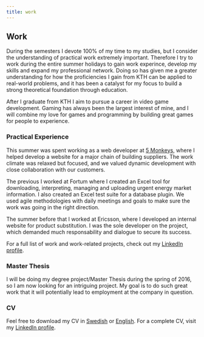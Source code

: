 ```yaml
---
title: work
---
```


## Work

During the semesters I devote 100% of my time to my studies, but I consider
the understanding of practical work extremely important. Therefore I try to
work during the entire summer holidays to gain work experince, develop my
skills and expand my professional network. Doing so has given me a greater
understanding for how the proficiencies I gain from KTH can be applied to
real-world problems, and it has been a catalyst for my focus to build a
strong theoretical foundation through education.

After I graduate from KTH I aim to pursue a career in video game
development. Gaming has always been the largest interest of mine, and I will
combine my love for games and programming by building great games for people
to experience.

### Practical Experience

This summer was spent working as a web developer at
[5 Monkeys](http://5monkeys.se/), where I helped develop a website for a major
chain of building suppliers. The work climate was relaxed but focused, and we
valued dynamic development with close collaboration with our customers.

The previous I worked at Fortum where I created an Excel tool for downloading,
interpreting, managing and uploading urgent energy market information. I also
created an Excel test suite for a database plugin. We used agile methodologies
with daily meetings and goals to make sure the work was going in the right
direction.

The summer before that I worked at Ericsson, where I developed an internal
website for product substitution. I was the sole developer on the project,
which demanded much responsability and dialogue to secure its success.

For a full list of work and work-related projects, check out my
[LinkedIn profile](https://www.linkedin.com/pub/hampus-liljekvist/46/72/902).

### Master Thesis

I will be doing my degree project/Master Thesis during the spring of 2016, so I
am now looking for an intriguing project. My goal is to do such great work
that it will potentially lead to employment at the company in question.

### CV

Feel free to download my CV in
[Swedish](https://drive.google.com/file/d/0B5TX4WuyTmv2cDRKQ05GRGZ6V2c/edit?usp=sharing)
or
[English](https://drive.google.com/file/d/0B5TX4WuyTmv2bFQ3WVlzdDlIVHc/edit?usp=sharing).
For a complete CV, visit my
[LinkedIn profile](https://www.linkedin.com/pub/hampus-liljekvist/46/72/902).

